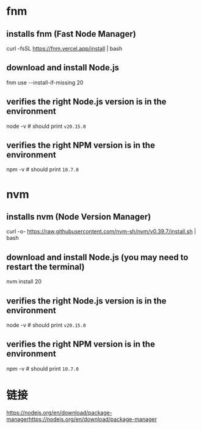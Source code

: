 # fnm

## installs fnm (Fast Node Manager)
curl -fsSL https://fnm.vercel.app/install | bash

## download and install Node.js
fnm use --install-if-missing 20

## verifies the right Node.js version is in the environment
node -v # should print `v20.15.0`

## verifies the right NPM version is in the environment
npm -v # should print `10.7.0`

# nvm

## installs nvm (Node Version Manager)
curl -o- https://raw.githubusercontent.com/nvm-sh/nvm/v0.39.7/install.sh | bash

## download and install Node.js (you may need to restart the terminal)
nvm install 20

## verifies the right Node.js version is in the environment
node -v # should print `v20.15.0`

## verifies the right NPM version is in the environment
npm -v # should print `10.7.0`
# 链接
https://nodejs.org/en/download/package-managerhttps://nodejs.org/en/download/package-manager